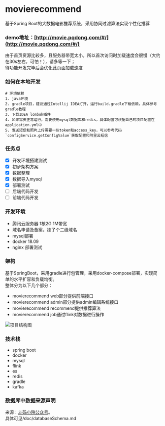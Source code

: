 # movierecommend
基于Spring Boot的大数据电影推荐系统，采用协同过滤算法实现个性化推荐  

### demo地址：[http://movie.pqdong.com/#/](http://movie.pqdong.com/#/)
由于首页资源比较多，且服务器带宽太小，所以首次访问时加载速度会很慢（大约在30s左右，可怕！），请多等一下；  
待功能开发完毕后会优化此页面加载速度  

### 如何在本地开发
```
# 环境依赖
1. java环境
2. gradle项目，建议通过Intellij IDEA打开，运行build.gradle下载依赖，具体参考gradle教程
3. 下载IDEA lombok插件
4. 如果需要正常运行，需要使用mysql数据库和redis，具体配置可根据自己的项目配置在application.yml中
5. 发送短信和照片上传需要一些token和access_key，可以参考代码`configService.getConfigValue`获取配置和阿里云短信
```

### 任务点
- [x] 开发环境搭建测试
- [x] 初步架构方案
- [x] 数据整理
- [x] 数据导入mysql
- [x] 部署测试
- [ ] 后端代码开发
- [ ] 前端代码开发

### 开发环境
* 腾讯云服务器 1核2G 1M带宽
* 域名申请及备案，挂了个二级域名
* mysql部署
* docker 18.09
* nginx 部署测试

### 架构
基于SpringBoot，采用gradle进行包管理，采用docker-compose部署，实现简单的水平扩容和负载均衡。  
整体分为以下几个部分：  
* movierecommend web部分提供前端接口
* movierecommend admin部分提供admin编辑系统接口
* movierecommend recommend提供推荐算法
* movierecommend job通过flink对数据进行操作

![项目结构图](http://ydschool-online.nos.netease.com/1582746970143Snipaste_2020-02-26_22-19-39.png)

### 技术栈
* spring boot
* docker
* mysql
* flink
* es
* redis
* gradle
* kafka

### 数据库中数据来源声明 
来源：[斗码小院公众号](http://www.csuldw.com/assets/articleImg/2019/code-main-fun.png)。  
具体可见/doc/databaseSchema.md

